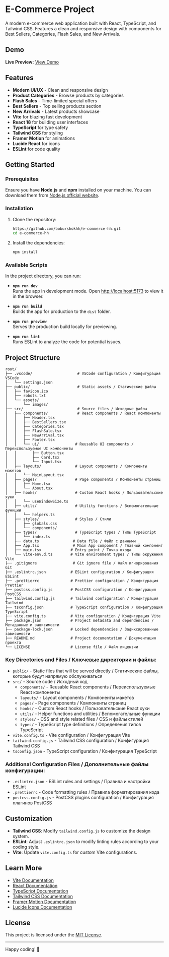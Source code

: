 # E-Commerce Project

A modern e-commerce web application built with React, TypeScript, and Tailwind CSS. Features a clean and responsive design with components for Best Sellers, Categories, Flash Sales, and New Arrivals.

## Demo

**Live Preview:** [View Demo](https://e-commerce-hh-bobur.netlify.app/)

## Features

- **Modern UI/UX** - Clean and responsive design
- **Product Categories** - Browse products by categories
- **Flash Sales** - Time-limited special offers
- **Best Sellers** - Top selling products section
- **New Arrivals** - Latest products showcase
- **Vite** for blazing fast development
- **React 18** for building user interfaces
- **TypeScript** for type safety
- **Tailwind CSS** for styling
- **Framer Motion** for animations
- **Lucide React** for icons
- **ESLint** for code quality

## Getting Started

### Prerequisites

Ensure you have **Node.js** and **npm** installed on your machine. You can download them from [Node.js official website](https://nodejs.org/).

### Installation

1. Clone the repository:

   ```bash
   https://github.com/boburshokhh/e-commerce-hh.git
   cd e-commerce-hh
   ```

2. Install the dependencies:

   ```bash
   npm install
   ```

### Available Scripts

In the project directory, you can run:

- **`npm run dev`**  
  Runs the app in development mode. Open [http://localhost:5173](http://localhost:5173) to view it in the browser.

- **`npm run build`**  
  Builds the app for production to the `dist` folder.

- **`npm run preview`**  
  Serves the production build locally for previewing.

- **`npm run lint`**  
  Runs ESLint to analyze the code for potential issues.

## Project Structure

```
root/
├── .vscode/                    # VSCode configuration / Конфигурация VSCode
│   └── settings.json
├── public/                     # Static assets / Статические файлы
│   ├── favicon.ico
│   ├── robots.txt
│   └── assets/
│       └── images/
├── src/                        # Source files / Исходные файлы
│   ├── components/             # React components / React компоненты
│   │   ├── Header.tsx
│   │   ├── BestSellers.tsx
│   │   ├── Categories.tsx
│   │   ├── FlashSale.tsx
│   │   ├── NewArrival.tsx
│   │   ├── Footer.tsx
│   │   └── ui/                # Reusable UI components / Переиспользуемые UI компоненты
│   │       ├── Button.tsx
│   │       ├── Card.tsx
│   │       └── Input.tsx
│   ├── layouts/               # Layout components / Компоненты макетов
│   │   └── MainLayout.tsx
│   ├── pages/                 # Page components / Компоненты страниц
│   │   ├── Home.tsx
│   │   └── About.tsx
│   ├── hooks/                 # Custom React hooks / Пользовательские хуки
│   │   └── useWindowSize.ts
│   ├── utils/                 # Utility functions / Вспомогательные функции
│   │   └── helpers.ts
│   ├── styles/                # Styles / Стили
│   │   ├── globals.css
│   │   └── components/
│   ├── types/                 # TypeScript types / Типы TypeScript
│   │   └── index.ts
│   ├── data.ts               # Data file / Файл с данными
│   ├── App.tsx               # Main App component / Главный компонент
│   ├── main.tsx             # Entry point / Точка входа
│   └── vite-env.d.ts        # Vite environment types / Типы окружения Vite
├── .gitignore                # Git ignore file / Файл игнорирования Git
├── .eslintrc.json           # ESLint configuration / Конфигурация ESLint
├── .prettierrc              # Prettier configuration / Конфигурация Prettier
├── postcss.config.js        # PostCSS configuration / Конфигурация PostCSS
├── tailwind.config.js       # Tailwind configuration / Конфигурация Tailwind
├── tsconfig.json            # TypeScript configuration / Конфигурация TypeScript
├── vite.config.ts           # Vite configuration / Конфигурация Vite
├── package.json             # Project metadata and dependencies / Метаданные и зависимости
├── package-lock.json        # Locked dependencies / Зафиксированные зависимости
├── README.md                # Project documentation / Документация проекта
└── LICENSE                  # License file / Файл лицензии
```

### Key Directories and Files / Ключевые директории и файлы:

- `public/` - Static files that will be served directly / Статические файлы, которые будут напрямую обслуживаться
- `src/` - Source code / Исходный код
  - `components/` - Reusable React components / Переиспользуемые React компоненты
  - `layouts/` - Layout components / Компоненты макетов
  - `pages/` - Page components / Компоненты страниц
  - `hooks/` - Custom React hooks / Пользовательские React хуки
  - `utils/` - Helper functions and utilities / Вспомогательные функции
  - `styles/` - CSS and style related files / CSS и файлы стилей
  - `types/` - TypeScript type definitions / Определения типов TypeScript
- `vite.config.ts` - Vite configuration / Конфигурация Vite
- `tailwind.config.js` - Tailwind CSS configuration / Конфигурация Tailwind CSS
- `tsconfig.json` - TypeScript configuration / Конфигурация TypeScript

### Additional Configuration Files / Дополнительные файлы конфигурации:

- `.eslintrc.json` - ESLint rules and settings / Правила и настройки ESLint
- `.prettierrc` - Code formatting rules / Правила форматирования кода
- `postcss.config.js` - PostCSS plugins configuration / Конфигурация плагинов PostCSS

## Customization

- **Tailwind CSS**: Modify `tailwind.config.js` to customize the design system.
- **ESLint**: Adjust `.eslintrc.json` to modify linting rules according to your coding style.
- **Vite**: Update `vite.config.ts` for custom Vite configurations.

## Learn More

- [Vite Documentation](https://vitejs.dev/)
- [React Documentation](https://react.dev/)
- [TypeScript Documentation](https://www.typescriptlang.org/)
- [Tailwind CSS Documentation](https://tailwindcss.com/)
- [Framer Motion Documentation](https://www.framer.com/motion/)
- [Lucide Icons Documentation](https://lucide.dev/)

## License

This project is licensed under the [MIT License](LICENSE).

---

Happy coding! 🚀

